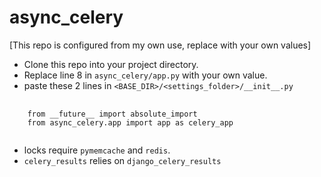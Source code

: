 # async_celery 
[This repo is configured from my own use, replace with your own values]

- Clone this repo into your project directory.
- Replace line 8 in `async_celery/app.py` with your own value.
- paste these 2 lines in `<BASE_DIR>/<settings_folder>/__init__.py`

<pre>
  <code>
    from __future__ import absolute_import
    from async_celery.app import app as celery_app
   </code>
</pre>

- locks require `pymemcache` and `redis`.
- `celery_results` relies on `django_celery_results`
